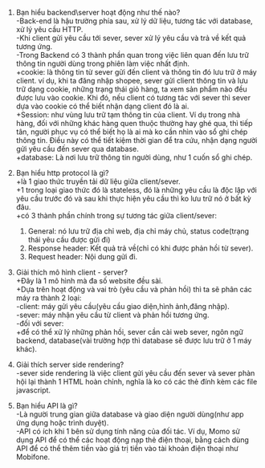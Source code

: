 1. Bạn hiểu backend\server hoạt động như thế nào?  
   -Back-end là hậu trường phía sau, xử lý dữ liệu, tương tác với database, xử lý yêu cầu HTTP.  
   -Khi client gửi yêu cầu tới sever, sever xử lý yêu cầu và trả về kết quả tương ứng.  
   -Trong Backend có 3 thành phần quan trong việc liên quan đến lưu trữ thông tin người dùng trong phiên làm việc nhất định.  
     +cookie: là thông tin từ sever gửi đến client và thông tin đó lưu trữ ở máy client. ví dụ, khi ta đăng nhập shopee, sever gửi client thông tin và lưu trữ dạng cookie, những trạng thái giỏ hàng, ta xem sản phẩm nào đều được lưu vào cookie. Khi đó, nếu client có tương tác với sever thì sever dựa vào cookie có thể biết nhận dạng client đó là ai.  
     +Session: như vùng lưu trữ tạm thông tin của client. Ví dụ trong nhà hàng, đối với những khác hàng quen thuộc thường hay ghé qua, thì tiếp tân, người phục vụ có thể biết họ là ai mà ko cần nhìn vào sổ ghi chép thông tin. Điều này có thể tiết kiệm thời gian để tra cứu, nhận dạng người gửi yêu cầu đến sever qua database.  
     +database: Là nơi lưu trữ thông tin người dùng, như 1 cuốn sổ ghi chép.  
  
2. Bạn hiểu http protocol là gì?  
   +là 1 giao thức truyền tải dữ liệu giữa client/sever.  
   +1 trong loại giao thức đó là stateless, đó là những yêu cầu là độc lập với yêu cầu trước đó và sau khi thực hiện yêu cầu thì ko lưu trữ nó ở bất kỳ đâu.  
   +có 3 thành phần chính trong sự tương tác giữa client/sever:  
     1. General: nó lưu trữ địa chỉ web, địa chỉ máy chủ, status code(trạng thái yêu cầu được gửi đi)  
     2. Response header: Kết quả trả về(chỉ có khi được phản hồi từ sever).  
     3. Request header: Nội dung gửi đi.   
3. Giải thích mô hình client - server?  
   +Đây là 1 mô hình mà đa số website đều sài.  
   +Dựa trên hoạt động và vai trò (yêu cầu và phản hồi) thì ta sẽ phân các máy ra thành 2 loại:  
     -client: máy gửi yêu cầu(yêu cầu giao diện,hình ảnh,đăng nhập).  
     -sever: máy nhận yêu cầu từ client và phản hồi tương ứng.  
   -đối với sever:  
     +để có thể xử lý những phản hồi, sever cần cài web sever, ngôn ngữ backend, database(vài trường hợp thì database sẽ được lưu trữ ở 1 máy khác).  
   
4. Giải thích server side rendering?  
   -sever side rendering là việc client gửi yêu cầu đến sever và sever phàn hội lại thành 1 HTML hoàn chỉnh, nghĩa là ko có các thẻ đính kèm các file javascript.  
  
5. Bạn hiểu API là gì?  
   -Là người trung gian giữa database và giao diện người dùng(như app ứng dụng hoặc trình duyệt).  
   -API có ích khi 1 bên sử dụng tính năng của đối tác. Ví dụ, Momo sử dụng API để có thể các hoạt động nạp thẻ điện thoại, bằng cách dùng API để có thể thêm tiền vào giá trị tiền vào tài khoản điện thoại như Mobifone.  

